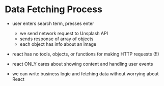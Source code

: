 # Data Fetching Process

- user enters search term, presses enter

  - we send network request to Unsplash API
  - sends response of array of objects
  - each object has info about an image

- react has no tools, objects, or functions for making HTTP requests (!!)
- react ONLY cares about showing content and handling user events
- we can write business logic and fetching data without worrying about React
